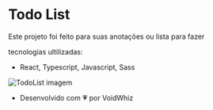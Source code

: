 # Todo List

Este projeto foi feito para suas anotações ou lista para fazer

tecnologias ultilizadas:

- React, Typescript, Javascript, Sass

![TodoList imagem](https://i.imgur.com/l3qM2Cx.png)

- Desenvolvido com 💗 por VoidWhiz

